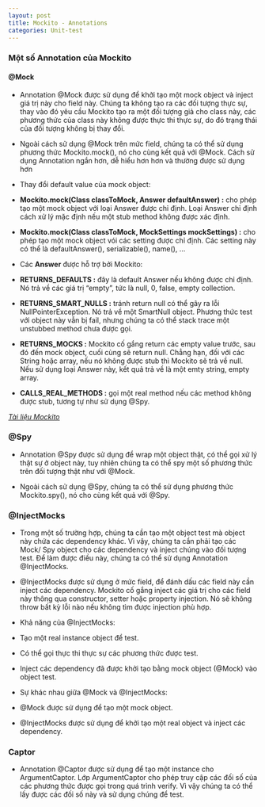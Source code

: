```yaml
---
layout: post
title: Mockito - Annotations
categories: Unit-test
---
```


### Một số Annotation của Mockito

#### **@Mock**

- Annotation @Mock được sử dụng để khởi tạo một mock object và inject giá trị này cho field này. Chúng ta không tạo ra các đối tượng thực sự, thay vào đó yêu cầu Mockito tạo ra một đối tượng giả cho class này, các phương thức của class này không được thực thi thực sự, do đó trạng thái của đối tượng không bị thay đổi.

- Ngoài cách sử dụng @Mock trên mức field, chúng ta có thể sử dụng phương thức Mockito.mock(), nó cho cùng kết quả với @Mock. Cách sử dụng Annotation ngắn hơn, dễ hiểu hơn hơn và thường được sử dụng hơn

- Thay đổi default value của mock object: 
 
 + **Mockito.mock(Class<T> classToMock, Answer defaultAnswer) :** cho phép tạo một mock object với loại Answer được chỉ định. Loại Answer chỉ định cách xử lý mặc định nếu một stub method không được xác định.

+ **Mockito.mock(Class<T> classToMock, MockSettings mockSettings) :** cho phép tạo một mock object vói các setting được chỉ định. Các setting này có thể là defaultAnswer(), serializable(), name(), …

- Các **Answer** được hỗ trợ bởi Mockito:

+ **RETURNS_DEFAULTS :** đây là default Answer nếu không được chỉ định. Nó trả về các giá trị “empty”, tức là null, 0, false, empty collection.

+ **RETURNS_SMART_NULLS :** tránh return null có thể gây ra lỗi NullPointerException. Nó trả về một SmartNull object. Phương thức test với object này vẫn bị fail, nhưng chúng ta có thể stack trace một unstubbed method chưa được gọi.

+ **RETURNS_MOCKS :** Mockito cố gắng return các empty value trước, sau đó đến mock object, cuối cùng sẽ return null. Chẳng hạn, đối với các String hoặc array, nếu nó không được stub thì Mockito sẽ trả về null. Nếu sử dụng loại Answer này, kết quả trả về là một emty string, empty array.

+ **CALLS_REAL_METHODS :** gọi một real method nếu các method không được stub, tương tự như sử dụng @Spy.

*[Tài liệu Mockito ](https://www.javadoc.io/doc/org.mockito/mockito-core/2.24.5/org/mockito/Mockito.html#46)*

### @Spy

- Annotation @Spy được sử dụng để wrap một object thật, có thể gọi xử lý thật sự ở object này, tuy nhiên chúng ta có thể spy một số phương thức trên đối tượng thật như với @Mock.

- Ngoài cách sử dụng @Spy, chúng ta có thể sử dụng phương thức Mockito.spy(), nó cho cùng kết quả với @Spy.

### @InjectMocks

- Trong một số trường hợp, chúng ta cần tạo một object test mà object này chứa các dependency khác. Vì vậy, chúng ta cần phải tạo các Mock/ Spy object cho các dependency và inject chúng vào đối tượng test. Để làm được điều này, chúng ta có thể sử dụng Annotation @InjectMocks.

- @InjectMocks được sử dụng ở mức field, để đánh dấu các field này cần inject các dependency. Mockito cố gắng inject các giá trị cho các field này thông qua constructor, setter hoặc property injection. Nó sẽ không throw bất kỳ lỗi nào nếu không tìm được injection phù hợp.

- Khả năng của @InjectMocks:

+ Tạo một real instance object để test.

+ Có thể gọi thực thi thực sự các phương thức được test.

+ Inject các dependency đã được khởi tạo bằng mock object (@Mock) vào object test.

- Sự khác nhau giữa @Mock và @InjectMocks:

+ @Mock được sử dụng để tạo một mock object.

+ @InjectMocks được sử dụng để khởi tạo một real object và inject các dependency.

### Captor

- Annotation @Captor được sử dụng để tạo một instance cho ArgumentCaptor. Lớp ArgumentCaptor cho phép truy cập các đối số của các phương thức được gọi trong quá trình verify. Vì vậy chúng ta có thể lấy được các đối số này và sử dụng chúng để test.